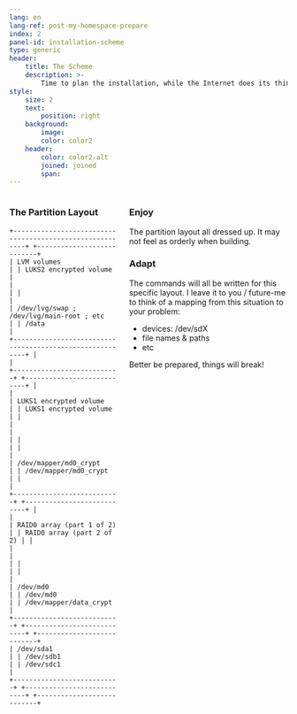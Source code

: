 ```yaml
---
lang: en
lang-ref: post-my-homespace-prepare
index: 2
panel-id: installation-scheme
type: generic
header:
    title: The Scheme
    description: >-
        Time to plan the installation, while the Internet does its thing.
style:
    size: 2
    text:
        position: right
    background:
        image:
        color: color2
    header:
        color: color2-alt
        joined: joined
        span:
---
```

<div class="inner columns aligned">
    <div class="span-5">
        <h3 class="major">The Partition Layout</h3>
        <pre><code>+---------------------------------------------------------+ +---------------------------+
| LVM volumes                                             | | LUKS2 encrypted volume    |
|                                                         | |                           |
| /dev/lvg/swap ; /dev/lvg/main-root ; etc                | | /data                     |
+---------------------------------------------------------+ |                           |
+---------------------------+ +---------------------------+ |                           |
| LUKS1 encrypted volume    | | LUKS1 encrypted volume    | |                           |
|                           | |                           | |                           |
| /dev/mapper/md0_crypt     | | /dev/mapper/md0_crypt     | |                           |
+---------------------------+ +---------------------------+ |                           |
| RAID0 array (part 1 of 2) | | RAID0 array (part 2 of 2) | |                           |
|                           | |                           | |                           |
| /dev/md0                  | | /dev/md0                  | | /dev/mapper/data_crypt    |
+---------------------------+ +---------------------------+ +---------------------------+
| /dev/sda1                 | | /dev/sdb1                 | | /dev/sdc1                 |
+---------------------------+ +---------------------------+ +---------------------------+</code></pre>
    </div>
    <div class="span-2">
        <h3 class="major">Enjoy</h3>
        <p>The partition layout all dressed up. It may not feel as orderly when building.</p>
        <h3 class="major">Adapt</h3>
        <p>The commands will all be written for this specific layout. I leave it to you / future-me to think of a mapping from this situation to your problem:<ul><li>devices: /dev/sdX</li><li>file names & paths</li><li>etc</li></ul></p>
        <p>Better be prepared, things will break!</p>
    </div>
</div>

